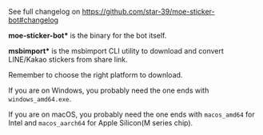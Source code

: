 See full changelog on https://github.com/star-39/moe-sticker-bot#changelog

__moe-sticker-bot*__ is the binary for the bot itself.

__msbimport*__ is the msbimport CLI utility to download and convert LINE/Kakao stickers from share link.

Remember to choose the right platform to download.

If you are on Windows, you probably need the one ends with `windows_amd64.exe`.

If you are on macOS, you probably need the one ends with `macos_amd64` for Intel and `macos_aarch64` for Apple Silicon(M series chip).
